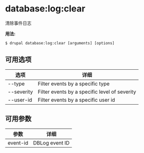 # database:log:clear
清除事件日志

**用法:**
```
$ drupal database:log:clear [arguments] [options] 
```

## 可用选项
选项 | 详细
-------|-------------
--type | Filter events by a specific type
--severity | Filter events by a specific level of severity
--user-id | Filter events by a specific user id

## 可用参数
参数 | 详细
---------|-------------
event-id | DBLog event ID

